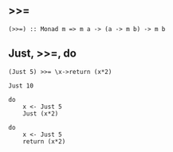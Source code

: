 ## >>=

```
(>>=) :: Monad m => m a -> (a -> m b) -> m b
```

## Just, >>=, do

```
(Just 5) >>= \x->return (x*2)
```

`Just 10`

```
do
    x <- Just 5
    Just (x*2)
```

```
do
    x <- Just 5
    return (x*2)
```

